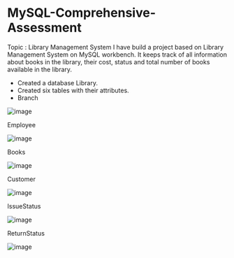 # MySQL-Comprehensive-Assessment

Topic : Library Management System
I have build a project based on Library Management System on MySQL workbench. It keeps track of all information about books in the library, their cost, status and total number of books available in the library.

* Created a database Library.
* Created six tables with their attributes.
* Branch
  
![image](https://github.com/Anjalisj4g/MySQL-Comprehensive-Assessment/assets/162909803/e1fb0a58-6e0d-4b79-b556-3f7303018b2e)

Employee

![image](https://github.com/Anjalisj4g/MySQL-Comprehensive-Assessment/assets/162909803/bc81d428-cc25-44f1-badf-21da166b32d3)

Books

![image](https://github.com/Anjalisj4g/MySQL-Comprehensive-Assessment/assets/162909803/0f01e957-6c80-4a86-a04e-d144bff9be9b)

Customer

![image](https://github.com/Anjalisj4g/MySQL-Comprehensive-Assessment/assets/162909803/acdb6041-43a1-4cb7-bd4b-30cb63362fe1)

IssueStatus

![image](https://github.com/Anjalisj4g/MySQL-Comprehensive-Assessment/assets/162909803/83ca3a29-9502-4851-9669-8fcc712af25e)

ReturnStatus

![image](https://github.com/Anjalisj4g/MySQL-Comprehensive-Assessment/assets/162909803/c28ddfdb-df95-47b0-8c37-25d5caed7c7e)

